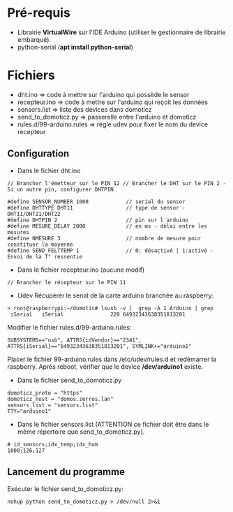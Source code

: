 # Pré-requis
 - Librairie **VirtualWire** sur l'IDE Arduino (utiliser le gestionnaire de librairie embarqué).
 - python-serial (**apt install python-serial**)

# Fichiers
- dht.ino ⇒ code à mettre sur l'arduino qui possède le sensor
- recepteur.ino ⇒ code à mettre sur l'arduino qui reçoit les données
- sensors.list ⇒ liste des devices dans domoticz
- send_to_domoticz.py ⇒ passerelle entre l'arduino et domoticz
- rules.d/99-arduino.rules ⇒ règle udev pour fixer le nom du device recepteur

## Configuration
- Dans le fichier dht.ino
```
// Brancher l'émetteur sur le PIN 12 // Brancher le DHT sur le PIN 2 -
Si un autre pin, configurer DHTPIN

#define SENSOR_NUMBER 1000            // serial du sensor
#define DHTTYPE DHT11                 // type de sensor - DHT11/DHT21/DHT22
#define DHTPIN 2                      // pin sur l'arduino
#define MESURE_DELAY 2000             // en ms - délai entre les mesures
#define NMESURE 3                     // nombre de mesure pour constituer la moyenne
#define SEND_FELTTEMP 1               // 0: désactivé | 1:activé - Envoi de la T° ressentie
```

- Dans le fichier recepteur.ino (aucune modif)
```
// Brancher le récepteur sur le PIN 11
```

- Udev
Récupérer le serial de la carte arduino branchée au raspberry:
```
> root@raspberrypi:~/domotic# lsusb -v |  grep -A 1 Arduino | grep
 iSerial   iSerial               220 64932343638351813201
```

Modifier le fichier rules.d/99-arduino.rules:
```
SUBSYSTEMS=="usb", ATTRS{idVendor}=="2341", ATTRS{iSerial}=="64932343638351813201", SYMLINK+="arduino1"
```

Placer le fichier 99-arduino.rules dans /etc/udev/rules.d et redémarrer la raspberry.
Après reboot, vérifier que le device **/dev/arduino1** existe.

- Dans le fichier send_to_domoticz.py
```
domoticz_proto = "https"
domoticz_host = "domos.zerros.lan"
sensors_list = "sensors.list"
TTY="arduino1"
```

- Dans le fichier sensors.list (ATTENTION ce fichier doit être dans le même répertoire que send_to_domoticz.py).
```
# id_sensors;idx_temp;idx_hum
1000;126;127
```

## Lancement du programme

Exécuter le fichier send_to_domoticz.py:
```
nohup python send_to_domoticz.py > /dev/null 2>&1
```
